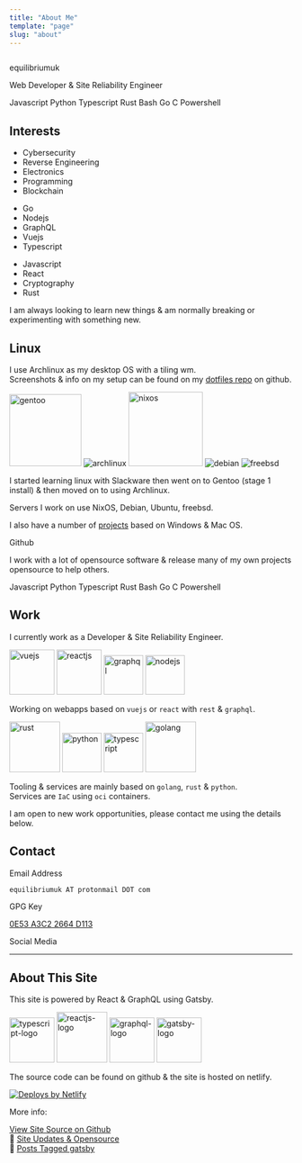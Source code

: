 ```yaml
---
title: "About Me"
template: "page"
slug: "about"
---
```


<div class="bg-gray-100 border border-gray-400 shadow rounded-lg p-5 dark:bg-gray-900 dark:border-gray-800">
    <div class="flex flex-col gap-1 text-center items-center">
        <img class="h-32 w-32 bg-white p-2 rounded-full shadow mb-4" src="/users/equilibriumuk.jpg" alt="">
        <p class="text-2xl">equilibriumuk</p>
        <div class="flex justify-center items-center">
        Web Developer & Site Reliability Engineer
        </div>
    </div>
    <div class="flex justify-center items-center gap-2 my-0">
        <p class="text-center"><span class="language-color js"></span> Javascript <span class="language-color py"></span> Python <span class="language-color ts"></span> Typescript <span class="language-color rust"></span> Rust <span class="language-color sh"></span> Bash <span class="language-color go"></span> Go <span class="language-color c"></span> C <span class="language-color ps"></span> Powershell</p>
    </div>
</div>

## Interests

<div class="grid grid-cols-1 md:grid-cols-3 gap-4">
    <div>
        <ul>
        <li>Cybersecurity</li>
        <li>Reverse Engineering</li>
        <li>Electronics</li>
        <li>Programming</li>
        <li>Blockchain</li>
        </ul>
    </div>
    <div>
        <ul>
        <li>Go</li>
        <li>Nodejs</li>
        <li>GraphQL</li>
        <li>Vuejs</li>
        <li>Typescript</li>
        </ul>
    </div>
    <div>
        <ul>
        <li>Javascript</li>
        <li>React</li>
        <li>Cryptography</li>
        <li>Rust</li>
        </ul>
    </div>
</div>

I am always looking to learn new things & am normally breaking or experimenting with something new.

## Linux

I use Archlinux as my desktop OS with a tiling wm.<br />
Screenshots & info on my setup can be found on my <a href="https://github.com/equk/dotfiles" aria-label="View on GitHub" target="_blank" rel="noopener noreferrer">dotfiles repo</a> on github.

<p class="text-center"><img class="inline" src="/media/images/2019/05/gentoo-signet.svg" alt="gentoo" width="128px">
<img class="inline" src="/media/images/2014/Feb/arch_128.png" alt="archlinux">
<img class="inline" src="/media/logos/nixos.svg" alt="nixos" width="132px">
<img class="inline" src="/media/images/2014/Feb/debian_128.png" alt="debian">
<img class="inline" src="/media/images/2014/Feb/freebsd_128.png" alt="freebsd"></p>

I started learning linux with Slackware then went on to Gentoo (stage 1 install) & then moved on to using Archlinux.

Servers I work on use NixOS, Debian, Ubuntu, freebsd.<br />

I also have a number of <a href="/projects">projects</a> based on Windows & Mac OS.<br />

<article class="message is-dark">
  <div class="message-header">
    <p><i class="fa-lg fa fa-github"></i> Github</p>
  </div>
  <div class="message-body">
    <p class="text-center">I work with a lot of opensource software & release many of my own projects opensource to help others.</p>
    <p class="text-center"><span class="language-color js"></span> Javascript <span class="language-color py"></span> Python <span class="language-color ts"></span> Typescript <span class="language-color rust"></span> Rust <span class="language-color sh"></span> Bash <span class="language-color go"></span> Go <span class="language-color c"></span> C <span class="language-color ps"></span> Powershell</p>
  </div>
</article>


## Work

I currently work as a Developer & Site Reliability Engineer.

<p class="text-center">
<img class="inline vuejs_logo" src="/media/logos/vue.svg" alt="vuejs" width="80px">
<img class="inline reactjs_logo" src="/media/logos/reactsq.svg" alt="reactjs" width="80px">
<img class="inline graphql_logo" src="/media/logos/graphql.svg" alt="graphql" width="70px">
<img class="inline nodejs_logo" src="/media/logos/nodejs.svg" alt="nodejs" width="70px">
</p>

Working on webapps based on `vuejs` or `react` with `rest` & `graphql`.<br />

<p class="text-center">
<img class="inline rust_logo" src="/media/logos/rust.svg" alt="rust" width="90px">
<img class="inline python_logo" src="/media/logos/python.svg" alt="python" width="70px">
<img class="inline typescript_logo" src="/media/logos/typescript.svg" alt="typescript" width="70px">
<img class="inline golang_logo" src="/media/logos/golang.svg" alt="golang" width="90px">
</p>

Tooling & services are mainly based on `golang`, `rust` & `python`.<br />
Services are `IaC` using `oci` containers.

I am open to new work opportunities, please contact me using the details below.

## Contact

<div class="grid grid-cols-2 gap-4">
<div>
    <p class="mt-1 text-xl font-bold">Email Address</p>
    <p class="text-body-color text-base">
    <code class="language-text">equilibriumuk AT protonmail DOT com</code>
    </p>
</div>
<div>
    <p class="mt-1 text-xl font-bold">GPG Key</p>
    <p class="text-body-color text-base">
    <a href="https://keybase.io/equilibriumuk/pgp_keys.asc?fingerprint=25fc07669118b3b9b79beae40e53a3c22664d113" target="_blank" rel="noopener noreferrer">0E53 A3C2 2664 D113</a>
    </p>
</div>
<div>
    <p class="mt-1 text-xl font-bold">Social Media</p>
    <div class="social-blocks text-left"><a href="https://twitter.com/equilibriumuk" target="_blank" aria-label="go to twitter" rel="noopener noreferrer"><i class="fa fa-twitter"></i></a><a href="https://github.com/equk" target="_blank" aria-label="go to github" rel="noopener noreferrer"><i class="fa fa-github"></i></a><a href="https://hachyderm.io/@equilibriumuk" target="_blank" aria-label="go to mastodon" rel="noopener noreferrer"><i class="fa fa-mastodon"></i></a></div>
</div>
</div>

---

## About This Site

This site is powered by React & GraphQL using Gatsby.

<img class="inline typescript_logo" src="/media/logos/typescript.svg" alt="typescript-logo" width="80px">
<img class="inline reactjs_logo" src="/media/logos/reactsq.svg" alt="reactjs-logo" width="90px">
<img class="inline graphql_logo" src="/media/images/2019/06/graphql.svg" alt="graphql-logo" width="80px">
<img class="inline gatsby_logo" src="/media/logos/gatsby.svg" alt="gatsby-logo" width="80px">

The source code can be found on github & the site is hosted on netlify.

<a href="https://www.netlify.com" target="_blank" rel="noopener noreferrer"><img src="/media/logos/netlify-color-bg.svg" alt="Deploys by Netlify" class="inline" /> </a>

More info:

<div class="grid grid-cols-1 md:grid-cols-3 gap-1">
    <div>
        <i class="fa fa-link"></i> <a href="https://github.com/equk/equk-gatsby" target="_blank" rel="noopener noreferrer">View Site Source on Github</a>
    </div>
    <div>
        📝 <a href="/2020/03/17/site-updates-opensource">Site Updates &amp; Opensource</a>
    </div>
    <div>
        📝 <a href="/tag/gatsby">Posts Tagged gatsby</a>
    </div>
</div>
